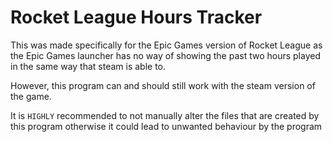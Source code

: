 # Rocket League Hours Tracker
This was made specifically for the Epic Games version of Rocket League
as the Epic Games launcher has no way of showing the past two hours played in
the same way that steam is able to.
 
However, this program can and should still work with the steam version of the game.
 
It is `HIGHLY` recommended to not manually alter the files that are created by this program
otherwise it could lead to unwanted behaviour by the program
